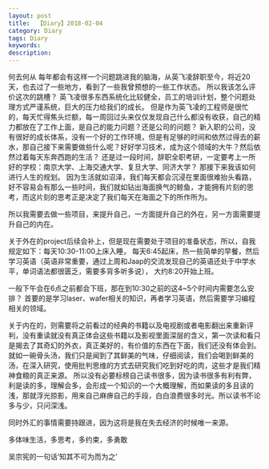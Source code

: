```yaml
---
layout: post
title:  【Diary】2018-02-04
category: Diary
tags: Diary
keywords:
description:
---
```


何去何从
每年都会有这样一个问题跳进我的脑海，从英飞凌辞职至今，将近20天，也去过了一些地方，看到了一些我曾预想的一些工作状态。
所以我该怎么评价这次的跳槽？
英飞凌很多东西系统化比较健全，员工的培训计划，整个问题处理方式严谨系统，巨大的压力给我们的成长。
但是作为英飞凌的工程师是很忙的，每天忙得焦头烂额，每一周回过头来仅仅发现自己什么都没有收获，自己的精力都放在了工作上面，是自己的能力问题？还是公司的问题？
新入职的公司，没有很好的成长体系，没有一个好的工作环境，但是有足够的时间和依然过得去的薪水，那自己接下来需要做些什么呢？好好学习技术，成为这个领域的大牛？然后依然过着每天东奔西跑的生活？
还是过一段时间，辞职全职考研，一定要考上一所好的学校：南京大学、上海交通大学、复旦大学、同济大学？
那接下来我该如何进行人生的规划。
因为生活就如沼泽，我们每天都会沉浸在里面很难抬头看路，好不容易会有那么一些时间，我们就如钻出海面换气的鲸鱼，才能拥有片刻的思考，而这片刻的思考正是决定了我们每天在海面之下的所作所为。

所以我需要去做一些项目，来提升自己，一方面提升自己的外在，另一方面需要提升自己的内在。

关于外在的project后续会补上，但是现在需要处于项目的准备状态，所以，自我规定如下：每天10:30-11:00上床入睡， 每天6:45起床，热一些简单的早餐，然后学习英语（英语非常重要，通过上周和Jaap的交流发现自己的英语还处于中学水平，单词语法都很匮乏，需要多背多听多说）， 大约8:20开始上班。

一般下午会在6点之前都会下班，那在到10:30之前的这4~5个时间内需要怎么安排？
首要的是学习laser、wafer相关的知识，再者学习英语，然后需要学习编程相关的领域。

关于内在的，则需要将之前看过的经典的书籍以及电视剧或者电影翻出来重新评判，没有重读就没有真正体会这些书籍以及影视里面深层的含义，第一次读和看只是揭去了其奇幻的外衣，真正美好的，有价值的东西在下面，我们还没有体会到。就如一碗骨头汤，我们只是闻到了其鲜美的气味，仔细阅读，我们会喝到鲜美的汤，在深入研究，使用批判思维的方式去研究我们吃到好吃的肉，这些才是我们精神食粮的真正来源。
所以没有必要标榜自己读书很多，因为读书很多有利有弊，利是读的多，理解会多，会形成一个知识的一个大概理解，而如果读的多且读的浅，那就浮光掠影，用来自己麻痹自己的手段，白白浪费很多时光。所以读书不论多与少，只问深浅。

同时外汇的事情需要持跟进，因为这将是我在失去经济的时候唯一来源。

多体味生活，多思考，多约束，多勇敢

吴宗宪的一句话‘知其不可为而为之’